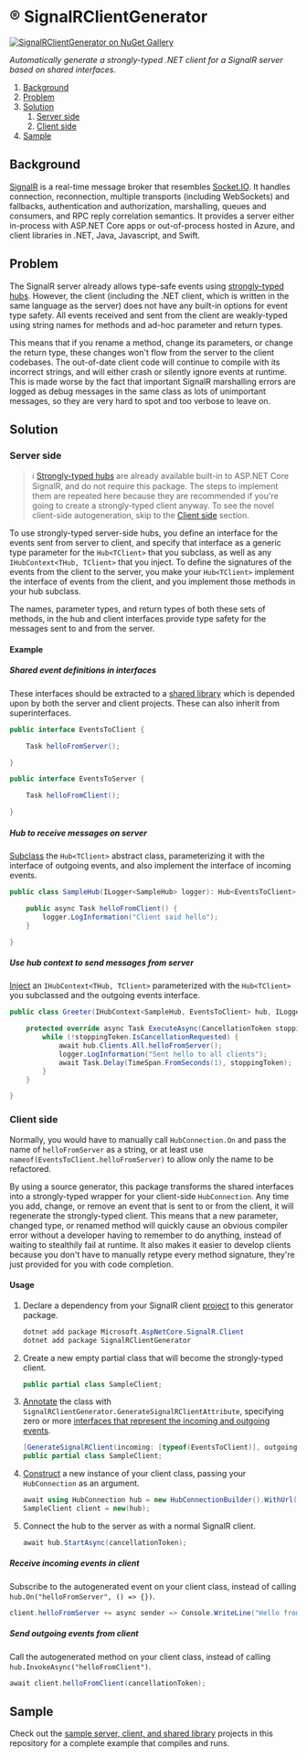 ®️ SignalRClientGenerator
===

[![SignalRClientGenerator on NuGet Gallery](https://img.shields.io/nuget/v/SignalRClientGenerator?logo=nuget&color=success)](https://www.nuget.org/packages/SignalRClientGenerator)

*Automatically generate a strongly-typed .NET client for a SignalR server based on shared interfaces.*

<!-- MarkdownTOC autolink="true" bracket="round" autoanchor="false" levels="1,2,3" bullets="1." -->

1. [Background](#background)
1. [Problem](#problem)
1. [Solution](#solution)
    1. [Server side](#server-side)
    1. [Client side](#client-side)
1. [Sample](#sample)

<!-- /MarkdownTOC -->

## Background

[SignalR](https://learn.microsoft.com/en-us/aspnet/core/signalr/introduction) is a real-time message broker that resembles [Socket.IO](https://socket.io). It handles connection, reconnection, multiple transports (including WebSockets) and fallbacks, authentication and authorization, marshalling, queues and consumers, and RPC reply correlation semantics. It provides a server either in-process with ASP.NET Core apps or out-of-process hosted in Azure, and client libraries in .NET, Java, Javascript, and Swift.

## Problem

The SignalR server already allows type-safe events using [strongly-typed hubs](https://learn.microsoft.com/en-us/aspnet/core/signalr/hubs?view=aspnetcore-9.0#strongly-typed-hubs). However, the client (including the .NET client, which is written in the same language as the server) does not have any built-in options for event type safety. All events received and sent from the client are weakly-typed using string names for methods and ad-hoc parameter and return types.

This means that if you rename a method, change its parameters, or change the return type, these changes won't flow from the server to the client codebases. The out-of-date client code will continue to compile with its incorrect strings, and will either crash or silently ignore events at runtime. This is made worse by the fact that important SignalR marshalling errors are logged as debug messages in the same class as lots of unimportant messages, so they are very hard to spot and too verbose to leave on.

## Solution

### Server side

> ℹ [Strongly-typed hubs](https://learn.microsoft.com/en-us/aspnet/core/signalr/hubs?view=aspnetcore-9.0#strongly-typed-hubs) are already available built-in to ASP.NET Core SignalR, and do not require this package. The steps to implement them are repeated here because they are recommended if you're going to create a strongly-typed client anyway. To see the novel client-side autogeneration, skip to the [Client side](#client-side) section.

To use strongly-typed server-side hubs, you define an interface for the events sent from server to client, and specify that interface as a generic type parameter for the `Hub<TClient>` that you subclass, as well as any `IHubContext<THub, TClient>` that you inject. To define the signatures of the events from the client to the server, you make your `Hub<TClient>` implement the interface of events from the client, and you implement those methods in your hub subclass.

The names, parameter types, and return types of both these sets of methods, in the hub and client interfaces provide type safety for the messages sent to and from the server.

#### Example

##### Shared event definitions in interfaces
These interfaces should be extracted to a [shared library](https://github.com/Aldaviva/SignalRClientGenerator/tree/master/Sample/Shared) which is depended upon by both the server and client projects. These can also inherit from superinterfaces.

```cs
public interface EventsToClient {

    Task helloFromServer();

}

public interface EventsToServer {

    Task helloFromClient();

}
```

##### Hub to receive messages on server
[Subclass](https://github.com/Aldaviva/SignalRClientGenerator/blob/master/Sample/Server/SampleHub.cs) the `Hub<TClient>` abstract class, parameterizing it with the interface of outgoing events, and also implement the interface of incoming events.
```cs
public class SampleHub(ILogger<SampleHub> logger): Hub<EventsToClient>, EventsToServer {

    public async Task helloFromClient() {
        logger.LogInformation("Client said hello");
    }

}
```

##### Use hub context to send messages from server
[Inject](https://github.com/Aldaviva/SignalRClientGenerator/blob/master/Sample/Server/Greeter.cs) an `IHubContext<THub, TClient>` parameterized with the `Hub<TClient>` you subclassed and the outgoing events interface.
```cs
public class Greeter(IHubContext<SampleHub, EventsToClient> hub, ILogger<Greeter> logger): BackgroundService {

    protected override async Task ExecuteAsync(CancellationToken stoppingToken) {
        while (!stoppingToken.IsCancellationRequested) {
            await hub.Clients.All.helloFromServer();
            logger.LogInformation("Sent hello to all clients");
            await Task.Delay(TimeSpan.FromSeconds(1), stoppingToken);
        }
    }

}
```

### Client side

Normally, you would have to manually call `HubConnection.On` and pass the name of `helloFromServer` as a string, or at least use `nameof(EventsToClient.helloFromServer)` to allow only the name to be refactored.

By using a source generator, this package transforms the shared interfaces into a strongly-typed wrapper for your client-side `HubConnection`. Any time you add, change, or remove an event that is sent to or from the client, it will regenerate the strongly-typed client. This means that a new parameter, changed type, or renamed method will quickly cause an obvious compiler error without a developer having to remember to do anything, instead of waiting to stealthily fail at runtime. It also makes it easier to develop clients because you don't have to manually retype every method signature, they're just provided for you with code completion.

#### Usage
1. Declare a dependency from your SignalR client [project](https://github.com/Aldaviva/SignalRClientGenerator/blob/master/Sample/Client/Client.csproj) to this generator package.
    ```ps1
    dotnet add package Microsoft.AspNetCore.SignalR.Client
    dotnet add package SignalRClientGenerator
    ```
1. Create a new empty partial class that will become the strongly-typed client.
    ```cs
    public partial class SampleClient;
    ```
1. [Annotate](https://github.com/Aldaviva/SignalRClientGenerator/blob/master/Sample/Client/SampleClient.cs) the class with `SignalRClientGenerator.GenerateSignalRClientAttribute`, specifying zero or more [interfaces that represent the incoming and outgoing events](#shared-event-definitions-in-interfaces).
    ```cs
    [GenerateSignalRClient(incoming: [typeof(EventsToClient)], outgoing: [typeof(EventsToServer)])]
    public partial class SampleClient;
    ```
1. [Construct](https://github.com/Aldaviva/SignalRClientGenerator/blob/master/Sample/Client/Client.cs) a new instance of your client class, passing your `HubConnection` as an argument.
    ```cs
    await using HubConnection hub = new HubConnectionBuilder().WithUrl("http://localhost:7447/events").Build();
    SampleClient client = new(hub);
    ```
1. Connect the hub to the server as with a normal SignalR client.
    ```cs
    await hub.StartAsync(cancellationToken);
    ```

##### Receive incoming events in client
Subscribe to the autogenerated event on your client class, instead of calling `hub.On("helloFromServer", () => {})`.
```cs
client.helloFromServer += async sender => Console.WriteLine("Hello from server");
```

##### Send outgoing events from client
Call the autogenerated method on your client class, instead of calling `hub.InvokeAsync("helloFromClient")`.
```cs
await client.helloFromClient(cancellationToken);
```

## Sample
Check out the [sample server, client, and shared library](https://github.com/Aldaviva/SignalRClientGenerator/tree/master/Sample) projects in this repository for a complete example that compiles and runs.

